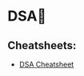 # DSA🖤

## Cheatsheets:

- [DSA Cheatsheet](.https://drive.google.com/file/d/1ES_pys8qgC_BAhmcge7LAvlnGrbgRwn-/view)
